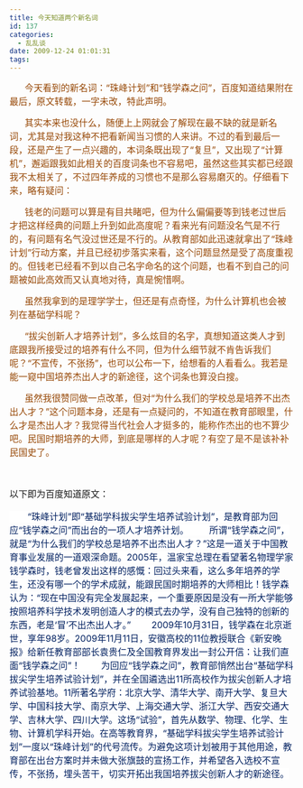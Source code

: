 ```yaml
---
title: 今天知道两个新名词
id: 137
categories:
  - 乱乱谈
date: 2009-12-24 01:01:31
tags:
---
```


<div id="msgcns!DA984E57EDE76A7C!1847" class="bvMsg">

<font color="#974806" size="3">      今天看到的新名词：“珠峰计划”和“钱学森之问”，百度知道结果附在最后，原文转载，一字未改，特此声明。</font>

<font color="#974806" size="3">      其实本来也没什么，随便上上网就会了解现在最不缺的就是新名词，尤其是对我这种不把看新闻当习惯的人来讲。不过的看到最后一段，还是产生了一点兴趣的，本词条既出现了“复旦”，又出现了“计算机”，邂逅跟我如此相关的百度词条也不容易吧，虽然这些其实都已经跟我不太相关了，不过四年养成的习惯也不是那么容易磨灭的。仔细看下来，略有疑问：</font>

<font color="#974806" size="3">      钱老的问题可以算是有目共睹吧，但为什么偏偏要等到钱老过世后才把这样经典的问题上升到如此高度呢？看来光有问题没名气是不行的，有问题有名气没过世还是不行的。从教育部如此迅速就拿出了“珠峰计划”行动方案，并且已经初步落实来看，这个问题显然是受了高度重视的。但钱老已经看不到以自己名字命名的这个问题，也看不到自己的问题被如此高效而又认真地对待，真是惋惜啊。</font>

<font color="#974806" size="3">      虽然我拿到的是理学学士，但还是有点奇怪，为什么计算机也会被列在基础学科呢？</font>

<font color="#974806" size="3">      “拔尖创新人才培养计划”，多么炫目的名字，真想知道这类人才到底跟我所接受过的培养有什么不同，但为什么细节就不肯告诉我们呢？“不宣传，不张扬”，也可以公布一下，给想看的人看看么。我若是能一窥中国培养杰出人才的新途径，这个词条也算没白搜。</font>

<font size="3"><font color="#974806">      虽然我很赞同做一点改革，但对</font><span style="color:#000000;"><font color="#974806">“为什么我们的学校总是培养不出杰出人才？”这个问题本身，还是有一点疑问的，不知道在教育部眼里，什么才是杰出人才？我觉得当代社会人才挺多的，能称作杰出的也不算少吧。民国时期培养的大师，到底是哪样的人才呢？有空了是不是该补补民国史了。</font></span></font>

<font size="3"/> 

<font size="3">以下即为百度知道原文：</font>

<span style="color:#000000;"><span style="background-color:#ffffff;"><span style="color:#808080;"><font color="#002060" size="3">　　“珠峰计划”即“基础学科拔尖学生培养试验计划”，是教育部为回应“钱学森之问”而出台的一项人才培养计划。
　　所谓“钱学森之问”，就是“为什么我们的学校总是培养不出杰出人才？”这是一道关于中国教育事业发展的一道艰深命题。2005年，温家宝总理在看望著名物理学家钱学森时，钱老曾发出这样的感慨：回过头来看，这么多年培养的学生，还没有哪一个的学术成就，能跟民国时期培养的大师相比！钱学森认为：“现在中国没有完全发展起来，一个重要原因是没有一所大学能够按照培养科学技术发明创造人才的模式去办学，没有自己独特的创新的东西，老是‘冒’不出杰出人才。”
　　2009年10月31日，钱学森在北京逝世，享年98岁。2009年11月11日，安徽高校的11位教授联合《新安晚报》给新任教育部部长袁贵仁及全国教育界发出一封公开信：让我们直面“钱学森之问”！ 
　　为回应“钱学森之问”，教育部悄然出台“基础学科拔尖学生培养试验计划”，并在全国遴选出11所高校作为拔尖创新人才培养试验基地。11所著名学府：北京大学、清华大学、南开大学、复旦大学、中国科技大学、南京大学、上海交通大学、浙江大学、西安交通大学、吉林大学、四川大学。这场“试验”，首先从数学、物理、化学、生物、计算机学科开始。在高等教育界，“基础学科拔尖学生培养试验计划”一度以“珠峰计划”的代号流传。为避免这项计划被用于其他用途，教育部在出台方案时并未做大张旗鼓的宣扬工作，并希望各入选校不宣传，不张扬，埋头苦干，切实开拓出我国培养拔尖创新人才的新途径。</font></span></span></span>
</div>